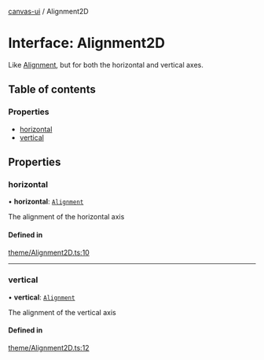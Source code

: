 [canvas-ui](../README.md) / Alignment2D

# Interface: Alignment2D

Like [Alignment](../enums/alignment.md), but for both the horizontal and vertical axes.

## Table of contents

### Properties

- [horizontal](alignment2d.md#horizontal)
- [vertical](alignment2d.md#vertical)

## Properties

### horizontal

• **horizontal**: [`Alignment`](../enums/alignment.md)

The alignment of the horizontal axis

#### Defined in

[theme/Alignment2D.ts:10](https://github.com/playkostudios/canvas-ui/blob/ab8ca6c/src/theme/Alignment2D.ts#L10)

___

### vertical

• **vertical**: [`Alignment`](../enums/alignment.md)

The alignment of the vertical axis

#### Defined in

[theme/Alignment2D.ts:12](https://github.com/playkostudios/canvas-ui/blob/ab8ca6c/src/theme/Alignment2D.ts#L12)
